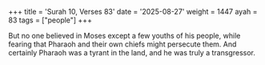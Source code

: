 +++
title = 'Surah 10, Verses 83'
date = '2025-08-27'
weight = 1447
ayah = 83
tags = ["people"]
+++

But no one believed in Moses except a few youths of his people, while fearing that Pharaoh and their own chiefs might persecute them. And certainly Pharaoh was a tyrant in the land, and he was truly a transgressor.